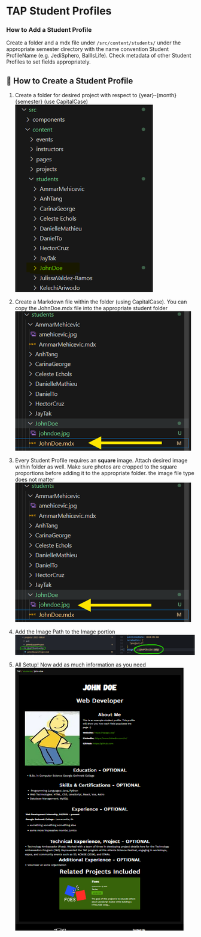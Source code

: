 
# TAP Student Profiles


### How to Add a Student Profile
Create a folder and a mdx file under `/src/content/students/` under the appropriate semester directory with the name convention Student ProfileName (e.g. JediSphero, BallIsLife). Check metadata of other Student Profiles to set fields appropriately.

## 👀 How to Create a Student Profile
1. Create a folder for desired project with respect to {year}-{month}{semester} (use CapitalCase)
![Create Directory](./README-StudentProfiles/studentfolders.png)

2. Create a Markdown file within the folder (using CapitalCase). You can copy the JohnDoe.mdx file into the appropriate student folder
![Create Markdown File](./README-StudentProfiles/johnDoemdx.png)

3. Every Student Profile requires an **square** image. Attach desired image within folder as well. Make sure photos are cropped to the square proportions before adding it to the appropriate folder. the image file type does not matter
![Add Image ](./README-StudentProfiles/johnDoeimage.png)

4. Add the Image Path to the Image portion
![Add Image Path](./README-Projects/imgPath.png)

5. All Setup! Now add as much information as you need
![Complete MD](./README-StudentProfiles/completeStudentProfile.png)